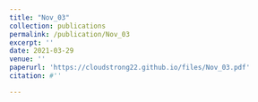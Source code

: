 ```yaml
---
title: "Nov_03"
collection: publications
permalink: /publication/Nov_03
excerpt: ''
date: 2021-03-29
venue: ''
paperurl: 'https://cloudstrong22.github.io/files/Nov_03.pdf'
citation: #''

---
```


[Download paper here]: (https://cloudstrong22.github.io/files/Nov_03.pdf)

